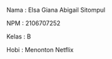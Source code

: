 Nama    : Elsa Giana Abigail Sitompul

NPM     : 2106707252

Kelas   : B

Hobi    : Menonton Netflix